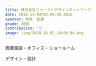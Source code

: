 ```yaml
---
title: 株式会社ファーストデザインネットワーク
date: 2018-11-04T05:08:50.503Z
sponsor: 岡本　拡通
grade: 20回
contribution: '1'
image: /img/2018-10-07_14h30_04.png
---
```

商業施設・オフィス・ショールーム

デザイン・設計
